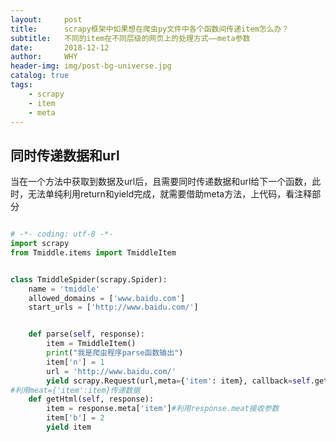 ```yaml
---
layout:     post
title:      scrapy框架中如果想在爬虫py文件中各个函数间传递item怎么办？
subtitle:   不同的item在不同层级的网页上的处理方式——meta参数
date:       2018-12-12
author:     WHY
header-img: img/post-bg-universe.jpg
catalog: true
tags:
    - scrapy
    - item
    - meta
---
```


## 同时传递数据和url

当在一个方法中获取到数据及url后，且需要同时传递数据和url给下一个函数，此时，无法单纯利用return和yield完成，就需要借助meta方法，上代码，看注释部分

```

```

```python
# -*- coding: utf-8 -*-
import scrapy
from Tmiddle.items import TmiddleItem


class TmiddleSpider(scrapy.Spider):
    name = 'tmiddle'
    allowed_domains = ['www.baidu.com']
    start_urls = ['http://www.baidu.com/']


    def parse(self, response):
        item = TmiddleItem()
        print("我是爬虫程序parse函数输出")
        item['n'] = 1
        url = 'http://www.baidu.com/'
        yield scrapy.Request(url,meta={'item': item}, callback=self.getHtml)
#利用meat={'item':item}传递数据
    def getHtml(self, response):
        item = response.meta['item']#利用response.meat接收参数
        item['b'] = 2
        yield item
```